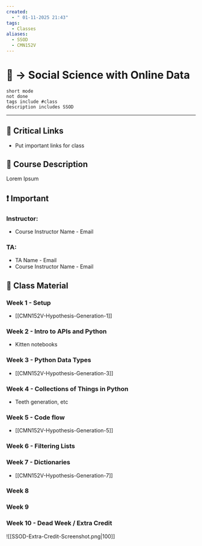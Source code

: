 ```yaml
---
created:
  - " 01-11-2025 21:43"
tags:
  - Classes
aliases:
  - SSOD
  - CMN152V
---
```


# 📗 -> Social Science with Online Data
```tasks
short mode
not done
tags include #class
description includes SSOD
```
---
## 🔗 Critical Links
- Put important links for class

## 🔶 Course Description
Lorem Ipsum


## ❗ Important
### Instructor: 
- Course Instructor Name - Email
### TA: 
- TA Name - Email
- Course Instructor Name - Email


## 📄 Class Material
### Week 1 - Setup
- [[CMN152V-Hypothesis-Generation-1]]

### Week 2 - Intro to APIs and Python
- Kitten notebooks
### Week 3 - Python Data Types 
- [[CMN152V-Hypothesis-Generation-3]]

### Week 4 - Collections of Things in Python
- Teeth generation, etc

### Week 5 - Code flow
- [[CMN152V-Hypothesis-Generation-5]]

### Week 6 - Filtering Lists


### Week 7 - Dictionaries
- [[CMN152V-Hypothesis-Generation-7]]

### Week 8


### Week 9



### Week 10 - Dead Week / Extra Credit
![[SSOD-Extra-Credit-Screenshot.png|100]]